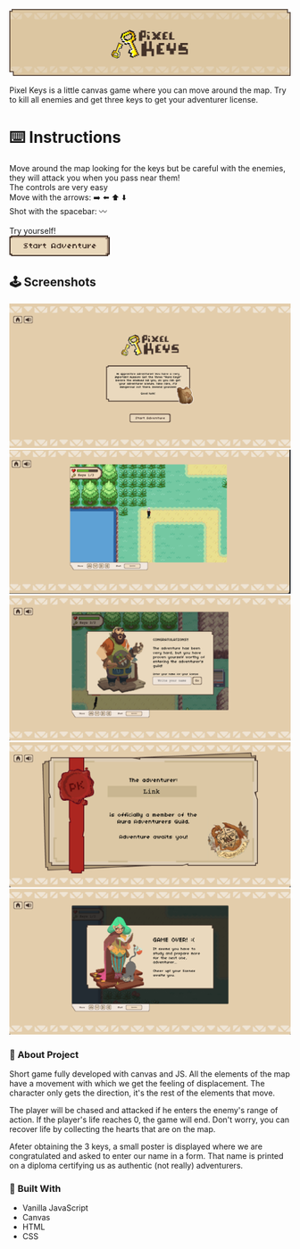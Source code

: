 <a href="https://pmateosx.github.io/Pixel-Keys/" align="center"><img src="./assets/images/readme-img/readme-intro.png" alt="Logo Pixel KEys" ></a>
<p>
Pixel Keys is a little canvas game where you can move around the map. Try to kill all enemies and get three keys to get your adventurer license.
<br/>
</p>

<!-- GETTING STARTED -->
# ⌨️ **Instructions**
Move around the map looking for the keys but be careful with the enemies, they will attack you when you pass near them!
<br> 
The controls are very easy<br>
Move with the arrows:  ➡️ ⬅️ ⬆️ ⬇️ <br>
Shot with the spacebar: 〰
<br>
<br>
Try yourself!
<br>
<a href="https://pmateosx.github.io/Pixel-Keys/" align="center"><img src="./assets/images/game-ui/start-button.png" alt="play button" width="180"></a>
<br>

<!-- screenshot -->
## 🕹 **Screenshots**
<img src="./assets/images/readme-img/intro-screenshot.png" alt="screenshot-intro">
<br>
<img src="./assets/images/readme-img/map-screenshot.png" alt="screenshot-intro">

<img src="./assets/images/readme-img/win-screenshot.png" alt="screenshot-intro">
<img src="./assets/images/readme-img/license-screenshot.png" alt="screenshot-intro">
<img src="./assets/images/readme-img/game-over-screenshot.png" alt="screenshot-intro">
<br>

<!-- Info -->
### 📜 **About Project**
<p>
Short game fully developed with canvas and JS. All the elements of the map have a movement with which we get the feeling of displacement. The character only gets the direction, it's the rest of the elements that move.
</p>
<p>
The player will be chased and attacked if he enters the enemy's range of action. If the player's life reaches 0, the game will end. Don't worry, you can recover life by collecting the hearts that are on the map.
</p>
<p>
Afeter obtaining the 3 keys, a small poster is displayed where we are congratulated and asked to enter our name in a form. That name is printed on a diploma certifying us as authentic (not really) adventurers.
</p>

### 🎯 **Built With**
* Vanilla JavaScript 
* Canvas
* HTML
* CSS
